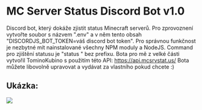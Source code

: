 # MC Server Status Discord Bot v1.0
Discord bot, který dokáže zjistit status Minecraft serverů. Pro zprovoznení vytvořte soubor s názvem ".env" a v něm tento obsah "DISCORDJS_BOT_TOKEN=váš discord bot token". Pro správnou funkčnost je nezbytné mít nainstalované všechny NPM moduly a NodeJS. Command pro zjištění statusu je "status <adresa>" bez prefixu. Bota pro mě z velké části vytvořil TominoKubino s použitím této API: https://api.mcsrvstat.us/ Bota můžete libovolně upravovat a vydávat za vlastního pokud chcete :)
  ## Ukázka:
![](https://media.discordapp.net/attachments/865982224607871006/891044704781733908/screen.png)
